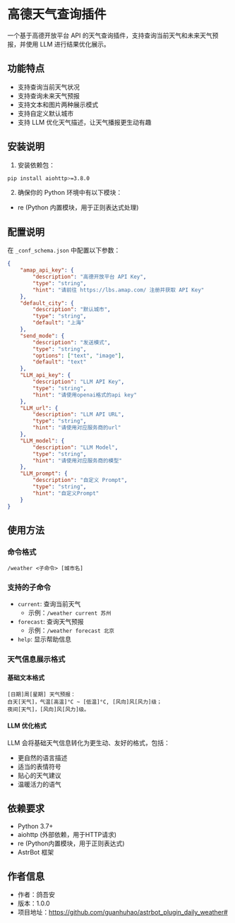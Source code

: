 # 高德天气查询插件

一个基于高德开放平台 API 的天气查询插件，支持查询当前天气和未来天气预报，并使用 LLM 进行结果优化展示。

## 功能特点

- 支持查询当前天气状况
- 支持查询未来天气预报
- 支持文本和图片两种展示模式
- 支持自定义默认城市
- 支持 LLM 优化天气描述，让天气播报更生动有趣

## 安装说明

1. 安装依赖包：
```bash
pip install aiohttp>=3.8.0
```

2. 确保你的 Python 环境中有以下模块：
- re (Python 内置模块，用于正则表达式处理)

## 配置说明

在 `_conf_schema.json` 中配置以下参数：

```json
{
    "amap_api_key": {
        "description": "高德开放平台 API Key",
        "type": "string",
        "hint": "请前往 https://lbs.amap.com/ 注册并获取 API Key"
    },
    "default_city": {
        "description": "默认城市",
        "type": "string",
        "default": "上海"
    },
    "send_mode": {
        "description": "发送模式",
        "type": "string",
        "options": ["text", "image"],
        "default": "text"
    },
    "LLM_api_key": {
        "description": "LLM API Key",
        "type": "string",
        "hint": "请使用openai格式的api key"
    },
    "LLM_url": {
        "description": "LLM API URL",
        "type": "string",
        "hint": "请使用对应服务商的url"
    },
    "LLM_model": {
        "description": "LLM Model",
        "type": "string",
        "hint": "请使用对应服务商的模型"
    },
    "LLM_prompt": {
        "description": "自定义 Prompt",
        "type": "string",
        "hint": "自定义Prompt"
    }
}
```

## 使用方法

### 命令格式

```
/weather <子命令> [城市名]
```

### 支持的子命令

- `current`: 查询当前天气
  - 示例：`/weather current 苏州`
- `forecast`: 查询天气预报
  - 示例：`/weather forecast 北京`
- `help`: 显示帮助信息

### 天气信息展示格式

#### 基础文本格式
```
[日期]周[星期] 天气预报：
白天[天气]，气温[高温]°C ~ [低温]°C, [风向]风[风力]级；
夜间[天气]，[风向]风[风力]级。
```

#### LLM 优化格式
LLM 会将基础天气信息转化为更生动、友好的格式，包括：
- 更自然的语言描述
- 适当的表情符号
- 贴心的天气建议
- 温暖活力的语气

## 依赖要求

- Python 3.7+
- aiohttp (外部依赖，用于HTTP请求)
- re (Python内置模块，用于正则表达式)
- AstrBot 框架

## 作者信息

- 作者：鸽吾安
- 版本：1.0.0
- 项目地址：https://github.com/guanhuhao/astrbot_plugin_daily_weather#

